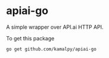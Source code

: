 # apiai-go

A simple wrapper over API.ai HTTP API. 

To get this package

```
go get github.com/kamalpy/apiai-go
```
